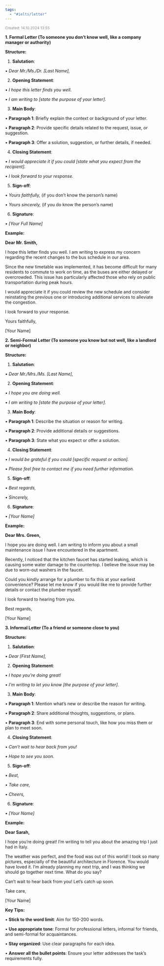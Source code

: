 ```yaml
---
tags:
  - "#ielts/letter"
---
```


<span style="font-size:12px; color:#888888;">Created: 14.10.2024 13:55</span>

**1. Formal Letter (To someone you don’t know well, like a company manager or authority)**

  **Structure:**

1. **Salutation**:

• _Dear Mr./Ms./Dr. [Last Name],_

2. **Opening Statement**:

• _I hope this letter finds you well._

• _I am writing to [state the purpose of your letter]_.

3. **Main Body**:

• **Paragraph 1**: Briefly explain the context or background of your letter.

• **Paragraph 2**: Provide specific details related to the request, issue, or suggestion.

• **Paragraph 3**: Offer a solution, suggestion, or further details, if needed.

4. **Closing Statement**:

• _I would appreciate it if you could [state what you expect from the recipient]._

• _I look forward to your response._

5. **Sign-off**:

• _Yours faithfully,_ (if you don’t know the person’s name)

• _Yours sincerely,_ (if you do know the person’s name)

6. **Signature**:

• _[Your Full Name]_
 

**Example:**

**Dear Mr. Smith,**

I hope this letter finds you well. I am writing to express my concern regarding the recent changes to the bus schedule in our area.

Since the new timetable was implemented, it has become difficult for many residents to commute to work on time, as the buses are either delayed or overcrowded. This issue has particularly affected those who rely on public transportation during peak hours.

I would appreciate it if you could review the new schedule and consider reinstating the previous one or introducing additional services to alleviate the congestion.

I look forward to your response.

Yours faithfully,

[Your Name]

  

**2. Semi-Formal Letter (To someone you know but not well, like a landlord or neighbor)**

**Structure:**

1. **Salutation**:

• _Dear Mr./Mrs./Ms. [Last Name],_

2. **Opening Statement**:

• _I hope you are doing well._

• _I am writing to [state the purpose of your letter]_.

3. **Main Body**:

• **Paragraph 1**: Describe the situation or reason for writing.

• **Paragraph 2**: Provide additional details or suggestions.

• **Paragraph 3**: State what you expect or offer a solution.

4. **Closing Statement**:

• _I would be grateful if you could [specific request or action]._

• _Please feel free to contact me if you need further information._

5. **Sign-off**:

• _Best regards,_

• _Sincerely,_

6. **Signature**:

• _[Your Name]_
 

**Example:**

**Dear Mrs. Green,**

I hope you are doing well. I am writing to inform you about a small maintenance issue I have encountered in the apartment.

Recently, I noticed that the kitchen faucet has started leaking, which is causing some water damage to the countertop. I believe the issue may be due to worn-out washers in the faucet.

Could you kindly arrange for a plumber to fix this at your earliest convenience? Please let me know if you would like me to provide further details or contact the plumber myself.

I look forward to hearing from you.

Best regards,

[Your Name]

  

**3. Informal Letter (To a friend or someone close to you)**

**Structure:**

1. **Salutation**:

• _Dear [First Name],_

2. **Opening Statement**:

• _I hope you’re doing great!_

• _I’m writing to let you know [the purpose of your letter]_.

3. **Main Body**:

• **Paragraph 1**: Mention what’s new or describe the reason for writing.

• **Paragraph 2**: Share additional thoughts, suggestions, or plans.

• **Paragraph 3**: End with some personal touch, like how you miss them or plan to meet soon.

4. **Closing Statement**:

• _Can’t wait to hear back from you!_

• _Hope to see you soon._

5. **Sign-off**:

• _Best,_

• _Take care,_

• _Cheers,_

6. **Signature**:

• _[Your Name]_

**Example:**

**Dear Sarah,**

I hope you’re doing great! I’m writing to tell you about the amazing trip I just had in Italy.

The weather was perfect, and the food was out of this world! I took so many pictures, especially of the beautiful architecture in Florence. You would have loved it. I’m already planning my next trip, and I was thinking we should go together next time. What do you say?

Can’t wait to hear back from you! Let’s catch up soon.

Take care,

[Your Name]

**Key Tips:**

• **Stick to the word limit**: Aim for 150-200 words.

• **Use appropriate tone**: Formal for professional letters, informal for friends, and semi-formal for acquaintances.

• **Stay organized**: Use clear paragraphs for each idea.

• **Answer all the bullet points**: Ensure your letter addresses the task’s requirements fully.

